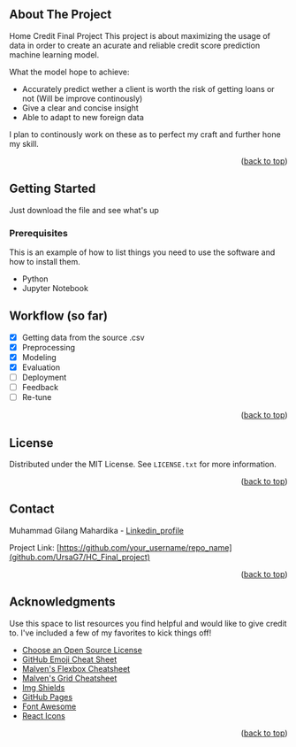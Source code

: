 <!-- Improved compatibility of back to top link: See: https://github.com/othneildrew/Best-README-Template/pull/73 -->
<a name="readme-top"></a>
<!--
*** Thanks for checking out the Best-README-Template. If you have a suggestion
*** that would make this better, please fork the repo and create a pull request
*** or simply open an issue with the tag "enhancement".
*** Don't forget to give the project a star!
*** Thanks again! Now go create something AMAZING! :D
-->



<!-- PROJECT SHIELDS -->
<!--
*** I'm using markdown "reference style" links for readability.
*** Reference links are enclosed in brackets [ ] instead of parentheses ( ).
*** See the bottom of this document for the declaration of the reference variables
*** for contributors-url, forks-url, etc. This is an optional, concise syntax you may use.
*** https://www.markdownguide.org/basic-syntax/#reference-style-links
-->



<!-- ABOUT THE PROJECT -->
## About The Project

Home Credit Final Project
This project is about maximizing the usage of data in order to create an acurate and reliable credit score prediction machine learning model. 

What the model hope to achieve:
* Accurately predict wether a client is worth the risk of getting loans or not (Will be improve continously)
* Give a clear and concise insight
* Able to adapt to new foreign data

I plan to continously work on these as to perfect my craft and further hone my skill.

<p align="right">(<a href="#readme-top">back to top</a>)</p>


<!-- GETTING STARTED -->
## Getting Started

Just download the file and see what's up

### Prerequisites

This is an example of how to list things you need to use the software and how to install them.
* Python
* Jupyter Notebook

<!-- ROADMAP -->
## Workflow (so far)

- [x] Getting data from the source .csv
- [x] Preprocessing
- [x] Modeling
- [x] Evaluation
- [ ] Deployment
- [ ] Feedback
- [ ] Re-tune

<p align="right">(<a href="#readme-top">back to top</a>)</p>

<!-- LICENSE -->
## License

Distributed under the MIT License. See `LICENSE.txt` for more information.

<p align="right">(<a href="#readme-top">back to top</a>)</p>



<!-- CONTACT -->
## Contact

Muhammad Gilang Mahardika - [Linkedin_profile](https://www.linkedin.com/in/muhgilangmahardika/)

Project Link: [https://github.com/your_username/repo_name](github.com/UrsaG7/HC_Final_project)

<p align="right">(<a href="#readme-top">back to top</a>)</p>



<!-- ACKNOWLEDGMENTS -->
## Acknowledgments

Use this space to list resources you find helpful and would like to give credit to. I've included a few of my favorites to kick things off!

* [Choose an Open Source License](https://choosealicense.com)
* [GitHub Emoji Cheat Sheet](https://www.webpagefx.com/tools/emoji-cheat-sheet)
* [Malven's Flexbox Cheatsheet](https://flexbox.malven.co/)
* [Malven's Grid Cheatsheet](https://grid.malven.co/)
* [Img Shields](https://shields.io)
* [GitHub Pages](https://pages.github.com)
* [Font Awesome](https://fontawesome.com)
* [React Icons](https://react-icons.github.io/react-icons/search)

<p align="right">(<a href="#readme-top">back to top</a>)</p>
